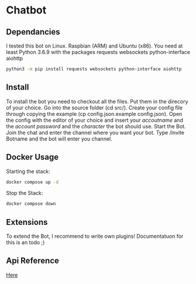 # Chatbot

## Dependancies
I tested this bot on Linux. Raspbian (ARM) and Ubuntu (x86).
You need at least Python 3.6.9 with the packages requests websockets python-interface aiohttp

```bash
python3 -m pip install requests websockets python-interface aiohttp
```

## Install
To install the bot you need to checkout all the files. Put them in the direcory of your choice.
Go into the source folder (cd src/).
Create your config file through copying the example (cp config.json.example config.json).
Open the config with the editor of your choice and insert your _accoutname_ and the _account password_ and the _character_ the bot should use.
Start the Bot.
Join the chat and enter the channel where you want your bot.
Type /invite Botname and the bot will enter you channel.


## Docker Usage
Starting the stack:

```bash
docker compose up -d
```

Stop the Stack:

```bash
docker compose down
```

## Extensions
To extend the Bot, I recommend to write own plugins!
Documentatuon for this is an todo ;)


## Api Reference
[Here](https://toys.in.newtsin.space/api-docs/#f-list-api)

